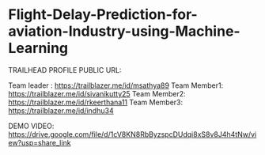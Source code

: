 # Flight-Delay-Prediction-for-aviation-Industry-using-Machine-Learning

TRAILHEAD PROFILE PUBLIC URL:

Team leader : https://trailblazer.me/id/msathya89
Team Member1: https://trailblazer.me/id/sivanikutty25
Team Member2: https://trailblazer.me/id/rkeerthana11
Team Member3: https://trailblazer.me/id/indhu34

DEMO VIDEO: 
https://drive.google.com/file/d/1cV8KN8RbByzspcDUdqi8xS8v8J4h4tNw/view?usp=share_link
